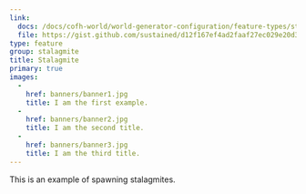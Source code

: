 ```yaml
---
link:
  docs: /docs/cofh-world/world-generator-configuration/feature-types/stalagmite/
  file: https://gist.github.com/sustained/d12f167ef4ad2faaf27ec029e20d36b6/raw/7204cdecbbd2a286b6f70ebf20b5e3d7a3b286b1/stalagmite_example.json
type: feature
group: stalagmite
title: Stalagmite
primary: true
images:
  -
    href: banners/banner1.jpg
    title: I am the first example.
  -
    href: banners/banner2.jpg
    title: I am the second title.
  -
    href: banners/banner3.jpg
    title: I am the third title.
---
```


This is an example of spawning stalagmites.
